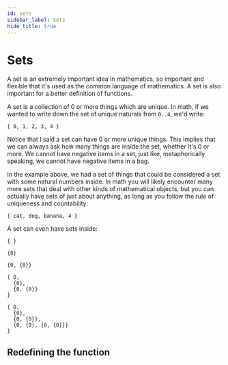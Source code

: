 ```yaml
---
id: sets
sidebar_label: Sets
hide_title: true
---
```


# Sets

A set is an extremely important idea in mathematics, so important and flexible
that it's used as the common language of mathematics. A set is also important
for a better definition of functions.

A set is a collection of 0 or more things which are unique. In math, if we
wanted to write down the set of unique naturals from `0..4`, we'd write:

`{ 0, 1, 2, 3, 4 }`

Notice that I said a set can have 0 or more unique things. This implies that we
can always ask how many things are inside the set, whether it's 0 or more. We
cannot have negative items in a set, just like, metaphorically speaking, we
cannot have negative items in a bag.

In the example above, we had a set of things that could be considered a set
with some natural numbers inside. In math you will likely encounter many more
sets that deal with other kinds of mathematical objects, but you can actually
have sets of just about anything, as long as you follow the rule of uniqueness
and countability:

`{ cat, dog, banana, 4 }`

A set can even have sets inside:

```
{ }

{0}

{0, {0}}

{ 0, 
  {0}, 
  {0, {0}}
}

{ 0, 
  {0}, 
  {0, {0}},
  {0, {0}, {0, {0}}} 
}
```

## Redefining the function

